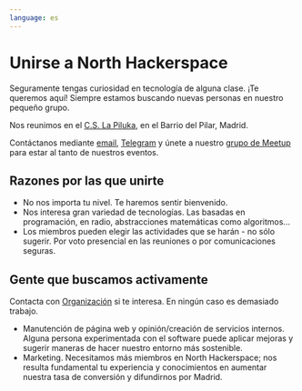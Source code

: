 ```yaml
---
language: es
---
```

# Unirse a North Hackerspace

Seguramente tengas curiosidad en tecnología de alguna clase. ¡Te queremos aquí! Siempre estamos buscando nuevas personas en nuestro pequeño grupo.

Nos reunimos en el [C.S. La Piluka](https://osm.org/go/b_NjowE~0?node=4853982631), en el Barrio del Pilar, Madrid.

Contáctanos mediante [email](./contacto), [Telegram](https://t.me/northhackerspace) y únete a nuestro [grupo de Meetup](https://www.meetup.com/es-ES/North-Hackerspace/) para estar al tanto de nuestros eventos.

## Razones por las que unirte

- No nos importa tu nivel. Te haremos sentir bienvenido.
- Nos interesa gran variedad de tecnologías. Las basadas en programación, en radio, abstracciones matemáticas como algoritmos...
- Los miembros pueden elegir las actividades que se harán - no sólo sugerir. Por voto presencial en las reuniones o por comunicaciones seguras. 

## Gente que buscamos activamente
Contacta con [Organización](./contacto) si te interesa. En ningún caso es demasiado trabajo.

- Manutención de página web y opinión/creación de servicios internos. Alguna persona experimentada con el software puede aplicar mejoras y sugerir maneras de hacer nuestro entorno más sostenible. 
- Marketing. Necesitamos más miembros en North Hackerspace; nos resulta fundamental tu experiencia y conocimientos en aumentar nuestra tasa de conversión y difundirnos por Madrid.
